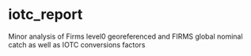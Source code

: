 # iotc_report
Minor analysis of Firms level0 georeferenced and FIRMS global nominal catch as well as IOTC conversions factors
